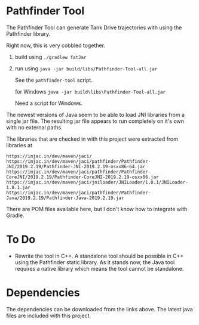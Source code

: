# Pathfinder Tool

The Pathfinder Tool can generate Tank Drive trajectories with using the Pathfinder library.

Right now, this is very cobbled together.

1. build using `./gradlew fatJar`
2. run using
   `java -jar build/libs/Pathfinder-Tool-all.jar` 
   
   See the `pathfinder-tool` script.

   for Windows
   `java -jar build\libs\Pathfinder-Tool-all.jar`
   
   Need a script for Windows.

The newest versions of Java seem to be able to load JNI libraries from a single jar file. 
The resulting jar file appears to run completely on it's own with no external paths.

The libraries that are checked in with this project were extracted from libraries at

```
https://imjac.in/dev/maven/jaci/
https://imjac.in/dev/maven/jaci/pathfinder/Pathfinder-JNI/2019.2.19/Pathfinder-JNI-2019.2.19-osxx86-64.jar
https://imjac.in/dev/maven/jaci/pathfinder/Pathfinder-CoreJNI/2019.2.19/Pathfinder-CoreJNI-2019.2.19-osxx86.jar
https://imjac.in/dev/maven/jaci/jniloader/JNILoader/1.0.1/JNILoader-1.0.1.jar
https://imjac.in/dev/maven/jaci/pathfinder/Pathfinder-Java/2019.2.19/Pathfinder-Java-2019.2.19.jar
```
There are POM files available here, but I don't know how to integrate with Gradle.


# To Do

* Rewrite the tool in C++. A standalone tool should be possible in C++ using the Pathfinder static library. 
  As it stands now, the Java tool requires a native library which means the tool cannot be standalone.

# Dependencies

The dependencies can be downloaded from the links above. The latest java files are included with this project.


